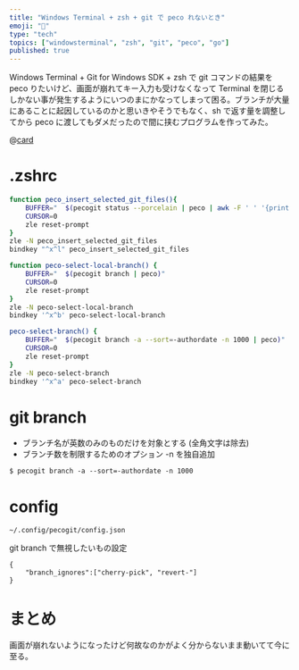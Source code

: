 ```yaml
---
title: "Windows Terminal + zsh + git で peco れないとき"
emoji: "🔨"
type: "tech"
topics: ["windowsterminal", "zsh", "git", "peco", "go"]
published: true
---
```


Windows Terminal + Git for Windows SDK + zsh で git コマンドの結果を peco りたいけど、画面が崩れてキー入力も受けなくなって Terminal を閉じるしかない事が発生するようにいつのまにかなってしまって困る。ブランチが大量にあることに起因しているのかと思いきやそうでもなく、sh で返す量を調整してから peco に渡してもダメだったので間に挟むプログラムを作ってみた。

@[card](https://github.com/basyura/pecogit)

# .zshrc

```sh
function peco_insert_selected_git_files(){
    BUFFER="  $(pecogit status --porcelain | peco | awk -F ' ' '{print $NF}' | tr '\n' ' ')"
    CURSOR=0
    zle reset-prompt
}
zle -N peco_insert_selected_git_files
bindkey "^x^l" peco_insert_selected_git_files

function peco-select-local-branch() {
    BUFFER="  $(pecogit branch | peco)"
    CURSOR=0
    zle reset-prompt
}
zle -N peco-select-local-branch
bindkey '^x^b' peco-select-local-branch

peco-select-branch() {
    BUFFER="  $(pecogit branch -a --sort=-authordate -n 1000 | peco)"
    CURSOR=0
    zle reset-prompt
}
zle -N peco-select-branch
bindkey '^x^a' peco-select-branch
```

# git branch

* ブランチ名が英数のみのものだけを対象とする (全角文字は除去)
* ブランチ数を制限するためのオプション -n を独自追加

```
$ pecogit branch -a --sort=-authordate -n 1000
```

# config

`~/.config/pecogit/config.json`

git branch で無視したいもの設定

```
{
    "branch_ignores":["cherry-pick", "revert-"]
}
```

# まとめ

画面が崩れないようになったけど何故なのかがよく分からないまま動いてて今に至る。
